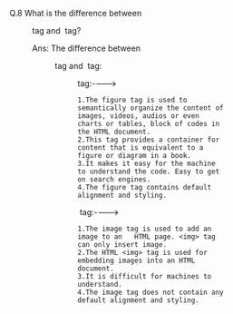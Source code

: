 Q.8 What is the difference between <figure> tag and <img> tag?

Ans: The difference between <figure> tag and <img> tag:

<figure> tag:---->

    1.The figure tag is used to semantically organize the content of images, videos, audios or even charts or tables, block of codes in the HTML document.
    2.This tag provides a container for content that is equivalent to a figure or diagram in a book.
    3.It makes it easy for the machine to understand the code. Easy to get on search engines.
    4.The figure tag contains default alignment and styling.

<img> tag:---->

    1.The image tag is used to add an image to an   HTML page. <img> tag can only insert image.
    2.The HTML <img> tag is used for embedding images into an HTML document.
    3.It is difficult for machines to understand.
    4.The image tag does not contain any default alignment and styling.